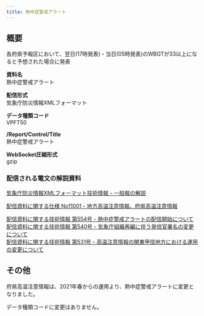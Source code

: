 ```yaml
---
title: 熱中症警戒アラート
---
```


## 概要
各府県予報区において、翌日(17時発表)・当日(05時発表)のWBGTが33以上になると予想された場合に発表

**資料名** <br/>
 熱中症警戒アラート
 
**配信形式** <br/>
 気象庁防災情報XMLフォーマット

**データ種類コード** <br/>
 VPFT50

**/Report/Control/Title** <br/>
 熱中症警戒アラート
 
**WebSocket圧縮形式** <br/>
 gzip

### 配信される電文の解説資料
 [気象庁防災情報XMLフォーマット技術情報 - 一般報の解説](https://dmdata.jp/docs/jma/manual/0221-0246.pdf) 
 
 
 [配信資料に関する仕様 No11001 - 地方高温注意情報、府県高温注意情報](https://www.data.jma.go.jp/suishin/shiyou/pdf/no11001)
 
 
 [配信資料に関する技術情報 第554号 - 熱中症警戒アラートの配信開始について](https://dmdata.jp/docs/jma/technical/554.pdf) <br/>
 [配信資料に関する技術情報 第540号 - 気象庁組織再編に伴う発信官署名の変更について](https://dmdata.jp/docs/jma/technical/540.pdf) <br/>
 [配信資料に関する技術情報 第531号 - 高温注意情報の関東甲信地方における運用の変更について](https://dmdata.jp/docs/jma/technical/531.pdf)
 
## その他
府県高温注意情報は、2021年春からの運用より、熱中症警戒アラートに変更となりました。

データ種類コードに変更はありません。 
